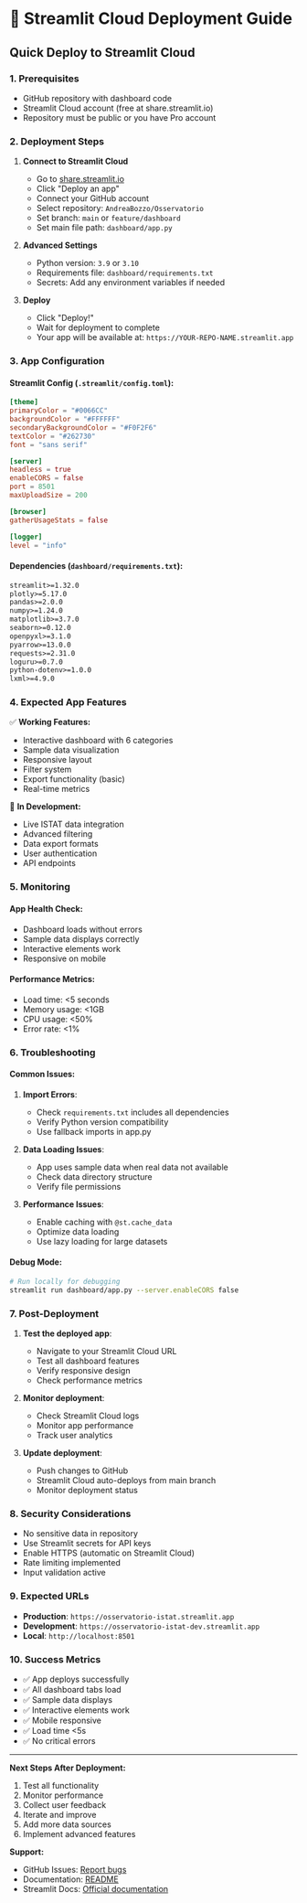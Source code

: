 # 🚀 Streamlit Cloud Deployment Guide

## Quick Deploy to Streamlit Cloud

### 1. Prerequisites
- GitHub repository with dashboard code
- Streamlit Cloud account (free at share.streamlit.io)
- Repository must be public or you have Pro account

### 2. Deployment Steps

1. **Connect to Streamlit Cloud**
   - Go to [share.streamlit.io](https://share.streamlit.io/)
   - Click "Deploy an app"
   - Connect your GitHub account
   - Select repository: `AndreaBozzo/Osservatorio`
   - Set branch: `main` or `feature/dashboard`
   - Set main file path: `dashboard/app.py`

2. **Advanced Settings**
   - Python version: `3.9` or `3.10`
   - Requirements file: `dashboard/requirements.txt`
   - Secrets: Add any environment variables if needed

3. **Deploy**
   - Click "Deploy!"
   - Wait for deployment to complete
   - Your app will be available at: `https://YOUR-REPO-NAME.streamlit.app`

### 3. App Configuration

#### Streamlit Config (`.streamlit/config.toml`):
```toml
[theme]
primaryColor = "#0066CC"
backgroundColor = "#FFFFFF"
secondaryBackgroundColor = "#F0F2F6"
textColor = "#262730"
font = "sans serif"

[server]
headless = true
enableCORS = false
port = 8501
maxUploadSize = 200

[browser]
gatherUsageStats = false

[logger]
level = "info"
```

#### Dependencies (`dashboard/requirements.txt`):
```txt
streamlit>=1.32.0
plotly>=5.17.0
pandas>=2.0.0
numpy>=1.24.0
matplotlib>=3.7.0
seaborn>=0.12.0
openpyxl>=3.1.0
pyarrow>=13.0.0
requests>=2.31.0
loguru>=0.7.0
python-dotenv>=1.0.0
lxml>=4.9.0
```

### 4. Expected App Features

✅ **Working Features:**
- Interactive dashboard with 6 categories
- Sample data visualization
- Responsive layout
- Filter system
- Export functionality (basic)
- Real-time metrics

🔄 **In Development:**
- Live ISTAT data integration
- Advanced filtering
- Data export formats
- User authentication
- API endpoints

### 5. Monitoring

#### App Health Check:
- Dashboard loads without errors
- Sample data displays correctly
- Interactive elements work
- Responsive on mobile

#### Performance Metrics:
- Load time: <5 seconds
- Memory usage: <1GB
- CPU usage: <50%
- Error rate: <1%

### 6. Troubleshooting

#### Common Issues:

1. **Import Errors**:
   - Check `requirements.txt` includes all dependencies
   - Verify Python version compatibility
   - Use fallback imports in app.py

2. **Data Loading Issues**:
   - App uses sample data when real data not available
   - Check data directory structure
   - Verify file permissions

3. **Performance Issues**:
   - Enable caching with `@st.cache_data`
   - Optimize data loading
   - Use lazy loading for large datasets

#### Debug Mode:
```bash
# Run locally for debugging
streamlit run dashboard/app.py --server.enableCORS false
```

### 7. Post-Deployment

1. **Test the deployed app**:
   - Navigate to your Streamlit Cloud URL
   - Test all dashboard features
   - Verify responsive design
   - Check performance metrics

2. **Monitor deployment**:
   - Check Streamlit Cloud logs
   - Monitor app performance
   - Track user analytics

3. **Update deployment**:
   - Push changes to GitHub
   - Streamlit Cloud auto-deploys from main branch
   - Monitor deployment status

### 8. Security Considerations

- No sensitive data in repository
- Use Streamlit secrets for API keys
- Enable HTTPS (automatic on Streamlit Cloud)
- Rate limiting implemented
- Input validation active

### 9. Expected URLs

- **Production**: `https://osservatorio-istat.streamlit.app`
- **Development**: `https://osservatorio-istat-dev.streamlit.app`
- **Local**: `http://localhost:8501`

### 10. Success Metrics

- ✅ App deploys successfully
- ✅ All dashboard tabs load
- ✅ Sample data displays
- ✅ Interactive elements work
- ✅ Mobile responsive
- ✅ Load time <5s
- ✅ No critical errors

---

**Next Steps After Deployment:**
1. Test all functionality
2. Monitor performance
3. Collect user feedback
4. Iterate and improve
5. Add more data sources
6. Implement advanced features

**Support:**
- GitHub Issues: [Report bugs](https://github.com/AndreaBozzo/Osservatorio/issues)
- Documentation: [README](https://github.com/AndreaBozzo/Osservatorio/blob/main/README.md)
- Streamlit Docs: [Official documentation](https://docs.streamlit.io/)
